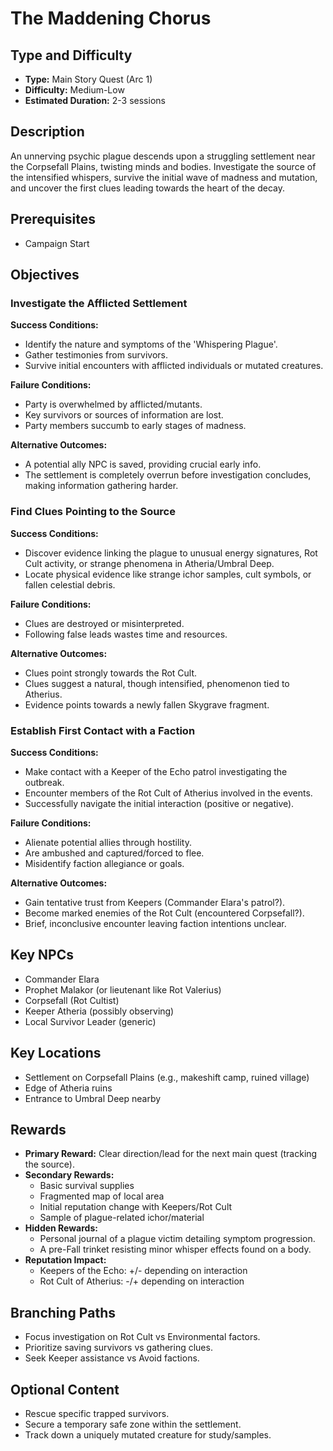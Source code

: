 # The Maddening Chorus

## Type and Difficulty
- **Type:** Main Story Quest (Arc 1)
- **Difficulty:** Medium-Low
- **Estimated Duration:** 2-3 sessions

## Description
An unnerving psychic plague descends upon a struggling settlement near the Corpsefall Plains, twisting minds and bodies. Investigate the source of the intensified whispers, survive the initial wave of madness and mutation, and uncover the first clues leading towards the heart of the decay.

## Prerequisites
- Campaign Start

## Objectives
### Investigate the Afflicted Settlement

**Success Conditions:**
- Identify the nature and symptoms of the 'Whispering Plague'.
- Gather testimonies from survivors.
- Survive initial encounters with afflicted individuals or mutated creatures.

**Failure Conditions:**
- Party is overwhelmed by afflicted/mutants.
- Key survivors or sources of information are lost.
- Party members succumb to early stages of madness.

**Alternative Outcomes:**
- A potential ally NPC is saved, providing crucial early info.
- The settlement is completely overrun before investigation concludes, making information gathering harder.
### Find Clues Pointing to the Source

**Success Conditions:**
- Discover evidence linking the plague to unusual energy signatures, Rot Cult activity, or strange phenomena in Atheria/Umbral Deep.
- Locate physical evidence like strange ichor samples, cult symbols, or fallen celestial debris.

**Failure Conditions:**
- Clues are destroyed or misinterpreted.
- Following false leads wastes time and resources.

**Alternative Outcomes:**
- Clues point strongly towards the Rot Cult.
- Clues suggest a natural, though intensified, phenomenon tied to Atherius.
- Evidence points towards a newly fallen Skygrave fragment.
### Establish First Contact with a Faction

**Success Conditions:**
- Make contact with a Keeper of the Echo patrol investigating the outbreak.
- Encounter members of the Rot Cult of Atherius involved in the events.
- Successfully navigate the initial interaction (positive or negative).

**Failure Conditions:**
- Alienate potential allies through hostility.
- Are ambushed and captured/forced to flee.
- Misidentify faction allegiance or goals.

**Alternative Outcomes:**
- Gain tentative trust from Keepers (Commander Elara's patrol?).
- Become marked enemies of the Rot Cult (encountered Corpsefall?).
- Brief, inconclusive encounter leaving faction intentions unclear.

## Key NPCs
- Commander Elara
- Prophet Malakor (or lieutenant like Rot Valerius)
- Corpsefall (Rot Cultist)
- Keeper Atheria (possibly observing)
- Local Survivor Leader (generic)

## Key Locations
- Settlement on Corpsefall Plains (e.g., makeshift camp, ruined village)
- Edge of Atheria ruins
- Entrance to Umbral Deep nearby

## Rewards
- **Primary Reward:** Clear direction/lead for the next main quest (tracking the source).
- **Secondary Rewards:**
  - Basic survival supplies
  - Fragmented map of local area
  - Initial reputation change with Keepers/Rot Cult
  - Sample of plague-related ichor/material
- **Hidden Rewards:**
  - Personal journal of a plague victim detailing symptom progression.
  - A pre-Fall trinket resisting minor whisper effects found on a body.
- **Reputation Impact:**
  - Keepers of the Echo: +/- depending on interaction
  - Rot Cult of Atherius: -/+ depending on interaction

## Branching Paths
- Focus investigation on Rot Cult vs Environmental factors.
- Prioritize saving survivors vs gathering clues.
- Seek Keeper assistance vs Avoid factions.

## Optional Content
- Rescue specific trapped survivors.
- Secure a temporary safe zone within the settlement.
- Track down a uniquely mutated creature for study/samples.

